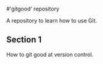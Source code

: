 #'gitgood' repository

A repository to learn how to use Git. 

## Section 1
How to git good at version control. 
